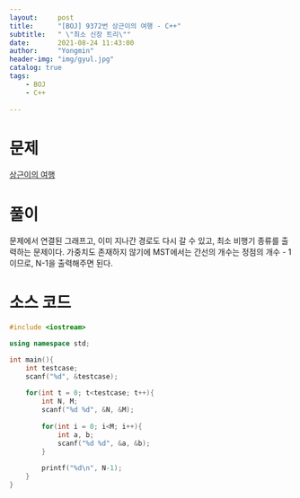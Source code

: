 ```yaml
---
layout:     post
title:      "[BOJ] 9372번 상근이의 여행 - C++"
subtitle:   " \"최소 신장 트리\""
date:       2021-08-24 11:43:00
author:     "Yongmin"
header-img: "img/gyul.jpg"
catalog: true
tags:
    - BOJ
    - C++
  
---
```


# 문제
[상근이의 여행](https://www.acmicpc.net/problem/9372)

# 풀이

문제에서 연결된 그래프고, 이미 지나간 경로도 다시 갈 수 있고, 최소 비행기 종류를 출력하는 문제이다. 가중치도 존재하지 않기에 MST에서는 간선의 개수는 정점의 개수 - 1 이므로, N-1을 출력해주면 된다.

# 소스 코드

```c++
#include <iostream>

using namespace std;

int main(){
    int testcase;
    scanf("%d", &testcase);
    
    for(int t = 0; t<testcase; t++){
        int N, M;
        scanf("%d %d", &N, &M);
        
        for(int i = 0; i<M; i++){
            int a, b;
            scanf("%d %d", &a, &b);
        }
        
        printf("%d\n", N-1);
    }
}
```
